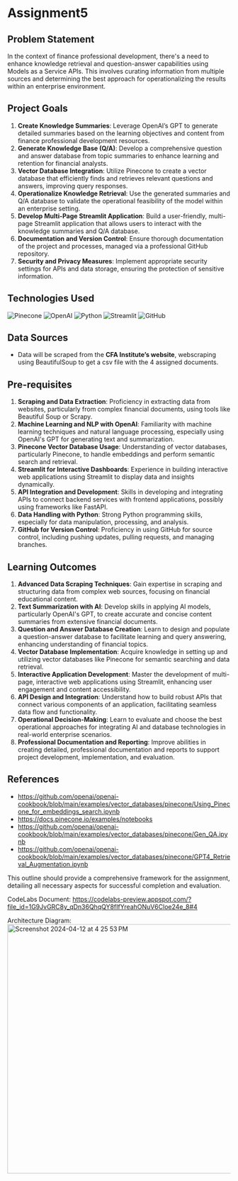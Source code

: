 # Assignment5 

## Problem Statement
In the context of finance professional development, there's a need to enhance knowledge retrieval and question-answer capabilities using Models as a Service APIs. This involves curating information from multiple sources and determining the best approach for operationalizing the results within an enterprise environment.

## Project Goals
1. **Create Knowledge Summaries**: Leverage OpenAI’s GPT to generate detailed summaries based on the learning objectives and content from finance professional development resources.
2. **Generate Knowledge Base (Q/A)**: Develop a comprehensive question and answer database from topic summaries to enhance learning and retention for financial analysts.
3. **Vector Database Integration**: Utilize Pinecone to create a vector database that efficiently finds and retrieves relevant questions and answers, improving query responses.
4. **Operationalize Knowledge Retrieval**: Use the generated summaries and Q/A database to validate the operational feasibility of the model within an enterprise setting.
5. **Develop Multi-Page Streamlit Application**: Build a user-friendly, multi-page Streamlit application that allows users to interact with the knowledge summaries and Q/A database.
6. **Documentation and Version Control**: Ensure thorough documentation of the project and processes, managed via a professional GitHub repository.
7. **Security and Privacy Measures**: Implement appropriate security settings for APIs and data storage, ensuring the protection of sensitive information.

  ## Technologies Used

![Pinecone](https://img.shields.io/badge/Pinecone-13AA52?style=for-the-badge&logo=pinecone&logoColor=white)
![OpenAI](https://img.shields.io/badge/OpenAI-412991?style=for-the-badge&logo=openai&logoColor=white)
![Python](https://img.shields.io/badge/Python-3776AB?style=for-the-badge&logo=python&logoColor=white)
![Streamlit](https://img.shields.io/badge/Streamlit-FF4B4B?style=for-the-badge&logo=streamlit&logoColor=white)
![GitHub](https://img.shields.io/badge/GitHub-181717?style=for-the-badge&logo=github&logoColor=white)


## Data Sources
- Data will be scraped from the **CFA Institute’s website**, webscraping using BeautifulSoup to get a csv file with the 4 assigned documents.

## Pre-requisites

1. **Scraping and Data Extraction**: Proficiency in extracting data from websites, particularly from complex financial documents, using tools like Beautiful Soup or Scrapy.
2. **Machine Learning and NLP with OpenAI**: Familiarity with machine learning techniques and natural language processing, especially using OpenAI's GPT for generating text and summarization.
3. **Pinecone Vector Database Usage**: Understanding of vector databases, particularly Pinecone, to handle embeddings and perform semantic search and retrieval.
4. **Streamlit for Interactive Dashboards**: Experience in building interactive web applications using Streamlit to display data and insights dynamically.
5. **API Integration and Development**: Skills in developing and integrating APIs to connect backend services with frontend applications, possibly using frameworks like FastAPI.
6. **Data Handling with Python**: Strong Python programming skills, especially for data manipulation, processing, and analysis.
7. **GitHub for Version Control**: Proficiency in using GitHub for source control, including pushing updates, pulling requests, and managing branches.

## Learning Outcomes
1. **Advanced Data Scraping Techniques**: Gain expertise in scraping and structuring data from complex web sources, focusing on financial educational content.
2. **Text Summarization with AI**: Develop skills in applying AI models, particularly OpenAI's GPT, to create accurate and concise content summaries from extensive financial documents.
3. **Question and Answer Database Creation**: Learn to design and populate a question-answer database to facilitate learning and query answering, enhancing understanding of financial topics.
4. **Vector Database Implementation**: Acquire knowledge in setting up and utilizing vector databases like Pinecone for semantic searching and data retrieval.
5. **Interactive Application Development**: Master the development of multi-page, interactive web applications using Streamlit, enhancing user engagement and content accessibility.
6. **API Design and Integration**: Understand how to build robust APIs that connect various components of an application, facilitating seamless data flow and functionality.
7. **Operational Decision-Making**: Learn to evaluate and choose the best operational approaches for integrating AI and database technologies in real-world enterprise scenarios.
8. **Professional Documentation and Reporting**: Improve abilities in creating detailed, professional documentation and reports to support project development, implementation, and evaluation.

## References
- https://github.com/openai/openai-cookbook/blob/main/examples/vector_databases/pinecone/Using_Pinecone_for_embeddings_search.ipynb
- https://docs.pinecone.io/examples/notebooks
- https://github.com/openai/openai-cookbook/blob/main/examples/vector_databases/pinecone/Gen_QA.ipynb
- https://github.com/openai/openai-cookbook/blob/main/examples/vector_databases/pinecone/GPT4_Retrieval_Augmentation.ipynb


This outline should provide a comprehensive framework for the assignment, detailing all necessary aspects for successful completion and evaluation.


CodeLabs Document: https://codelabs-preview.appspot.com/?file_id=1G9JvGRC8y_qDn36QhqQY8fIfYreahONuV6Cloe24e_8#4

Architecture Diagram:
<img width="563" alt="Screenshot 2024-04-12 at 4 25 53 PM" src="https://github.com/BigDataIA-Spring2024-Sec1-Team6/Assignment5/assets/114605149/b47b9f62-75bc-44ee-8866-51fdb273cf88">






